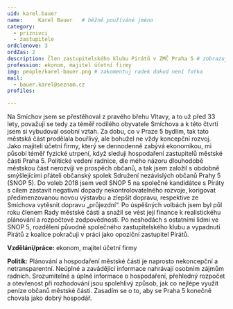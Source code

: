```yaml
---
uid: karel.bauer
name:     Karel Bauer  	# běžně používáné jméno
category:
  - priznivci
  - zastupitele  
ordclenove: 3
ordZas: 2
description: Člen zastupitelského klubu Pirátů v ZMČ Praha 5 # zobrazuje se v lide
profession: ekonom, majitel účetní firmy
img: people/karel-bauer.png # zakomentuj radek dokud není fotka
mail:
  - bauer.karel@seznam.cz
profiles:

---
```


Na Smíchov jsem se přestěhoval z pravého břehu Vltavy, a to už před 33 lety, považuji se tedy za téměř rodilého obyvatele Smíchova a k této čtvrti jsem si vybudoval osobní vztah. Za dobu, co v Praze 5 bydlím, tak tato městská část prodělala bouřlivý, ale bohužel ne vždy koncepční rozvoj. Jako majiteli účetní firmy, který se dennodenně zabývá ekonomikou, mi působí téměř fyzické utrpení, když sleduji hospodaření zastupitelů městské části Praha 5. Politické vedení radnice, dle mého názoru dlouhodobě městskou část nerozvíjí ve prospěch občanů, a tak jsem založil s obdobně smýšlejícími přáteli občanský spolek Sdružení nezávislých občanů Prahy 5 (SNOP 5). 
Do voleb 2018 jsem vedl SNOP 5 na společné kandidátce s Piráty s cílem zastavit negativní dopady nekontrolovatelného rozvoje, korigovat předimenzovanou novou výstavbu a zlepšit dopravu, respektive ze Smíchova vytěsnit dopravu „průjezdní“. Po úspěšných volbách jsem byl půl roku členem Rady městské části a snažil se vést její finance k realistickéhu plánování a rozpočtové zodpovědnosti. Po neshodách s ostatními lidmi ve SNOP 5, rozdělení původně společného zastupitelského klubu a vypadnutí Pirátů z koalice pokračuji v práci jako opoziční zastupitel Pirátů. 

**Vzdělání/práce:** ekonom, majitel účetní firmy

**Politik:** Plánování a hospodaření městské části je naprosto nekoncepční a netransparentní. Neúplné a zavádějící informace nahrávají osobním zájmům radních. Srozumitelné a úplné informace o hospodaření, přehledný rozpočet a otevřenost při rozhodování jsou spolehlivý způsob, jak co nejlépe využít peníze občanů městské části. Zasadím se o to, aby se Praha 5 konečně chovala jako dobrý hospodář.
